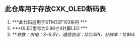 ## 此仓库用于存放CXK_OLED断码表

1. ***此代码适用于STM32F103系列  ***
2. ***OLED型号为0.96寸4针脚LED *** 
3. ***参数：供电：3~5.5V，通信协议：I2C/SPI，分辨率：128*64
